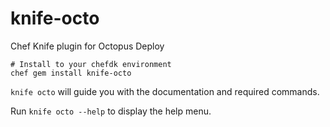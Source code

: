# knife-octo
Chef Knife plugin for Octopus Deploy


```
# Install to your chefdk environment
chef gem install knife-octo
```


`knife octo` will guide you with the documentation and required commands.

Run `knife octo --help` to display the help menu.
